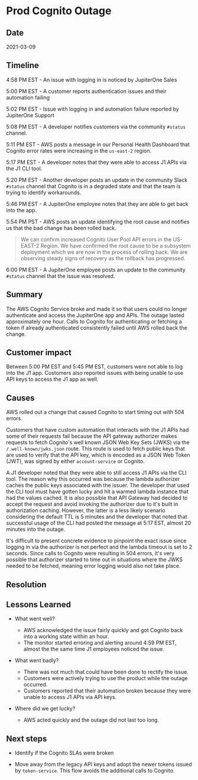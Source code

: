 # Prod Cognito Outage

## Date

2021-03-09

## Timeline

4:58 PM EST - An issue with logging in is noticed by JupiterOne Sales

5:00 PM EST - A customer reports authentication issues and their automation
failing

5:02 PM EST - Issue with logging in and automation failure reported by
JupiterOne Support

5:08 PM EST - A developer notifies customers via the community `#status`
channel.

5:11 PM EST - AWS posts a message in our Personal Health Dashboard that Cognito
error rates were increasing in the `us-east-2` region.

5:17 PM EST - A developer notes that they were able to access J1 APIs via the J1
CLI tool.

5:20 PM EST - Another developer posts an update in the community Slack `#status`
channel that Cognito is in a degraded state and that the team is trying to
identify workarounds.

5:46 PM EST - A JupiterOne employee notes that they are able to get back into
the app.

5:54 PM PST - AWS posts an update identifying the root cause and notifies us
that the bad change has been rolled back.

> We can confirm increased Cognito User Pool API errors in the US-EAST-2 Region.
> We have confirmed the root cause to be a subsystem deployment which we are now
> in the process of rolling back. We are observing steady signs of recovery as
> the rollback has progressed.

6:00 PM EST - A JupiterOne employee posts an update to the community `#status`
channel that the issue was resolved.

## Summary

The AWS Cognito Service broke and made it so that users could no longer
authenticate and access the JupiterOne app and APIs. The outage lasted
approximately one hour. Calls to Cognito for authenticating or fetching a token
if already authenticated consistently failed until AWS rolled back the change.

## Customer impact

Between 5:00 PM EST and 5:45 PM EST, customers were not able to log into the J1
app. Customers also reported issues with being unable to use API keys to access
the J1 app as well.

## Causes

AWS rolled out a change that caused Cognito to start timing out with 504 errors.

Customers that have custom automation that interacts with the J1 APIs had some
of their requests fail because the API gateway authorizer makes requests to
fetch Cognito's well known JSON Web Key Sets (JWKS) via the
`/.well-known/jwks.json` route. This route is used to fetch public keys that are
used to verify that the API key, which is encoded as a JSON Web Token (JWT), was
signed by either `account-service` or Cognito.

A J1 developer noted that they were able to still access J1 APIs via the CLI
tool. The reason why this occurred was because the lambda authorizer caches the
public keys associated with the issuer. The developer that used the CLI tool
must have gotten lucky and hit a warmed lambda instance that had the values
cached. It is also possible that API Gateway had decided to accept the request
and avoid invoking the authorizer due to it's built in authorization caching.
However, the latter is a less likely scenario considering the default TTL is 5
minutes and the developer that noted that successful usage of the CLI had posted
the message at 5:17 EST, almost 20 minutes into the outage.

It's difficult to present concrete evidence to pinpoint the exact issue since
logging in via the authorizer is not perfect and the lambda timeout is set to 2
seconds. Since calls to Cognito were resulting in 504 errors, it's very possible
that authorizer started to time out in situations where the JWKS needed to be
fetched, meaning error logging would also not take place.

## Resolution

## Lessons Learned

-   What went well?

    -   AWS acknowledged the issue fairly quickly and got Cognito back into a
        working state within an hour.
    -   The monitor started erroring and alerting around 4:59 PM EST, almost the
        the same time J1 employees noticed the issue.

-   What went badly?

    -   There was not much that could have been done to rectify the issue.
    -   Customers were actively trying to use the product while the outage
        occurred.
    -   Customers reported that their automation broken because they were unable
        to access J1 APIs via API keys.

*   Where did we get lucky?

    -   AWS acted quickly and the outage did not last too long.

## Next steps

-   Identify if the Cognito SLAs were broken

-   Move away from the legacy API keys and adopt the newer tokens
    issued by `token-service`. This flow avoids the additional calls to Cognito.

